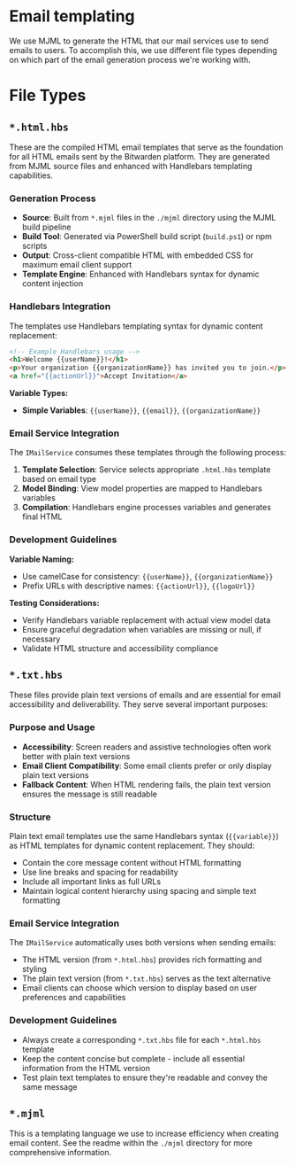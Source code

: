 Email templating
================

We use MJML to generate the HTML that our mail services use to send emails to users. To accomplish this, we use different file types depending on which part of the email generation process we're working with.

# File Types

## `*.html.hbs`
These are the compiled HTML email templates that serve as the foundation for all HTML emails sent by the Bitwarden platform. They are generated from MJML source files and enhanced with Handlebars templating capabilities.

### Generation Process
- **Source**: Built from `*.mjml` files in the `./mjml` directory using the MJML build pipeline
- **Build Tool**: Generated via PowerShell build script (`build.ps1`) or npm scripts
- **Output**: Cross-client compatible HTML with embedded CSS for maximum email client support
- **Template Engine**: Enhanced with Handlebars syntax for dynamic content injection

### Handlebars Integration
The templates use Handlebars templating syntax for dynamic content replacement:

```html
<!-- Example Handlebars usage -->
<h1>Welcome {{userName}}!</h1>
<p>Your organization {{organizationName}} has invited you to join.</p>
<a href="{{actionUrl}}">Accept Invitation</a>
```

**Variable Types:**
- **Simple Variables**: `{{userName}}`, `{{email}}`, `{{organizationName}}`

### Email Service Integration
The `IMailService` consumes these templates through the following process:

1. **Template Selection**: Service selects appropriate `.html.hbs` template based on email type
2. **Model Binding**: View model properties are mapped to Handlebars variables
3. **Compilation**: Handlebars engine processes variables and generates final HTML

### Development Guidelines

**Variable Naming:**
- Use camelCase for consistency: `{{userName}}`, `{{organizationName}}`
- Prefix URLs with descriptive names: `{{actionUrl}}`, `{{logoUrl}}`

**Testing Considerations:**
- Verify Handlebars variable replacement with actual view model data
- Ensure graceful degradation when variables are missing or null, if necessary
- Validate HTML structure and accessibility compliance

## `*.txt.hbs`
These files provide plain text versions of emails and are essential for email accessibility and deliverability. They serve several important purposes:

### Purpose and Usage
- **Accessibility**: Screen readers and assistive technologies often work better with plain text versions
- **Email Client Compatibility**: Some email clients prefer or only display plain text versions
- **Fallback Content**: When HTML rendering fails, the plain text version ensures the message is still readable

### Structure
Plain text email templates use the same Handlebars syntax (`{{variable}}`) as HTML templates for dynamic content replacement. They should:

- Contain the core message content without HTML formatting
- Use line breaks and spacing for readability
- Include all important links as full URLs
- Maintain logical content hierarchy using spacing and simple text formatting

### Email Service Integration
The `IMailService` automatically uses both versions when sending emails:
- The HTML version (from `*.html.hbs`) provides rich formatting and styling
- The plain text version (from `*.txt.hbs`) serves as the text alternative
- Email clients can choose which version to display based on user preferences and capabilities

### Development Guidelines
- Always create a corresponding `*.txt.hbs` file for each `*.html.hbs` template
- Keep the content concise but complete - include all essential information from the HTML version
- Test plain text templates to ensure they're readable and convey the same message

## `*.mjml`
This is a templating language we use to increase efficiency when creating email content. See the readme within the `./mjml` directory for more comprehensive information.
